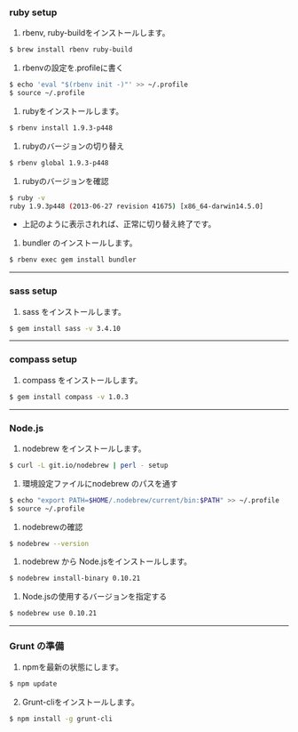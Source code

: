 ### ruby setup
1. rbenv, ruby-buildをインストールします。  
  ```sh
  $ brew install rbenv ruby-build
  ```
1. rbenvの設定を.profileに書く  
  ```sh
  $ echo 'eval "$(rbenv init -)"' >> ~/.profile
  $ source ~/.profile
  ```
1. rubyをインストールします。  
  ```sh
  $ rbenv install 1.9.3-p448
  ```
1. rubyのバージョンの切り替え  
  ```sh
  $ rbenv global 1.9.3-p448
  ```
1. rubyのバージョンを確認  
  ```sh
  $ ruby -v
  ruby 1.9.3p448 (2013-06-27 revision 41675) [x86_64-darwin14.5.0]  
  ```
  - 上記のように表示されれば、正常に切り替え終了です。
1. bundler のインストールします。  
  ```sh
  $ rbenv exec gem install bundler
  ```

----

### sass setup
1. sass をインストールします。  
  ```sh
  $ gem install sass -v 3.4.10
  ```



----

### compass setup
1. compass をインストールします。  
  ```sh
  $ gem install compass -v 1.0.3
  ```

----

### Node.js
1. nodebrew をインストールします。  
  ```sh
  $ curl -L git.io/nodebrew | perl - setup
  ```
1. 環境設定ファイルにnodebrew のパスを通す  
  ```sh
  $ echo "export PATH=$HOME/.nodebrew/current/bin:$PATH" >> ~/.profile
  $ source ~/.profile
  ```
1. nodebrewの確認  
  ```sh
  $ nodebrew --version
  ```
1. nodebrew から Node.jsをインストールします。  
  ```sh
  $ nodebrew install-binary 0.10.21
  ```
1. Node.jsの使用するバージョンを指定する  
  ```sh
  $ nodebrew use 0.10.21
  ```

----

### Grunt の準備
1. npmを最新の状態にします。  
  ```sh
  $ npm update
  ```
2.	Grunt-cliをインストールします。   
  ```sh
  $ npm install -g grunt-cli
  ```  
